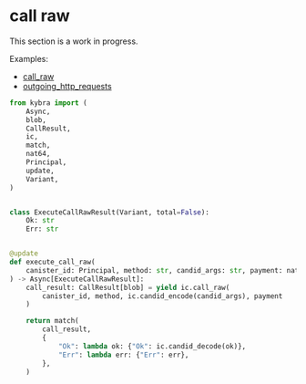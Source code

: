 # call raw

This section is a work in progress.

Examples:

-   [call_raw](https://github.com/demergent-labs/kybra/tree/main/examples/call_raw)
-   [outgoing_http_requests](https://github.com/demergent-labs/kybra/tree/main/examples/outgoing_http_requests)

```python
from kybra import (
    Async,
    blob,
    CallResult,
    ic,
    match,
    nat64,
    Principal,
    update,
    Variant,
)


class ExecuteCallRawResult(Variant, total=False):
    Ok: str
    Err: str


@update
def execute_call_raw(
    canister_id: Principal, method: str, candid_args: str, payment: nat64
) -> Async[ExecuteCallRawResult]:
    call_result: CallResult[blob] = yield ic.call_raw(
        canister_id, method, ic.candid_encode(candid_args), payment
    )

    return match(
        call_result,
        {
            "Ok": lambda ok: {"Ok": ic.candid_decode(ok)},
            "Err": lambda err: {"Err": err},
        },
    )
```
